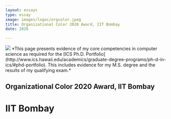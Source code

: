 ```yaml
---
layout: essays  
type: essay
image: images/logoc/orgcolor.jpeg
title: Organizational Color 2020 Award, IIT Bombay
date: 2020 

---
```


<img class="ui image" src="{{ site.baseurl }}/images/logoc/orgcolor.jpeg ">
*This page presents evidence of my core competencies in computer science as required for the [ICS Ph.D. Portfolio](http://www.ics.hawaii.edu/academics/graduate-degree-programs/ph-d-in-ics/#phd-portfolio). This includes evidence for my M.S. degree and the results of my qualifying exam.*

## Organizational Color 2020 Award, IIT Bombay
# IIT Bombay
